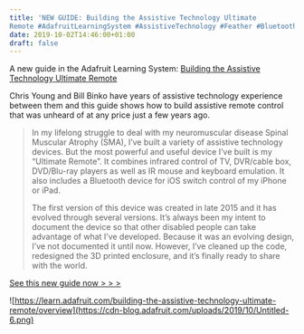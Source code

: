 ```yaml
---
title: 'NEW GUIDE: Building the Assistive Technology Ultimate
Remote #AdafruitLearningSystem #AssistiveTechnology #Feather #Bluetooth @AT_Makers @cyborg55'
date: 2019-10-02T14:46:00+01:00
draft: false
---
```


A new guide in the Adafruit Learning System: [Building the Assistive Technology Ultimate Remote](https://learn.adafruit.com/building-the-assistive-technology-ultimate-remote/overview)

Chris Young and Bill Binko have years of assistive technology experience between them and this guide shows how to build assistive remote control that was unheard of at any price just a few years ago.

> In my lifelong struggle to deal with my neuromuscular disease Spinal Muscular Atrophy (SMA), I’ve built a variety of assistive technology devices. But the most powerful and useful device I’ve built is my “Ultimate Remote”. It combines infrared control of TV, DVR/cable box, DVD/Blu-ray players as well as IR mouse and keyboard emulation. It also includes a Bluetooth device for iOS switch control of my iPhone or iPad.
> 
> The first version of this device was created in late 2015 and it has evolved through several versions. It’s always been my intent to document the device so that other disabled people can take advantage of what I’ve developed. Because it was an evolving design, I’ve not documented it until now. However, I’ve cleaned up the code, redesigned the 3D printed enclosure, and it’s finally ready to share with the world.

[See this new guide now > > >](https://learn.adafruit.com/building-the-assistive-technology-ultimate-remote/overview)

![https://learn.adafruit.com/building-the-assistive-technology-ultimate-remote/overview](https://cdn-blog.adafruit.com/uploads/2019/10/Untitled-6.png)